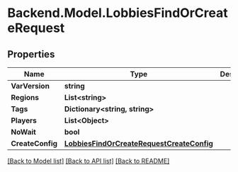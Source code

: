 # Backend.Model.LobbiesFindOrCreateRequest

## Properties

Name | Type | Description | Notes
------------ | ------------- | ------------- | -------------
**VarVersion** | **string** |  | 
**Regions** | **List&lt;string&gt;** |  | [optional] 
**Tags** | **Dictionary&lt;string, string&gt;** |  | [optional] 
**Players** | **List&lt;Object&gt;** |  | 
**NoWait** | **bool** |  | [optional] 
**CreateConfig** | [**LobbiesFindOrCreateRequestCreateConfig**](LobbiesFindOrCreateRequestCreateConfig.md) |  | 

[[Back to Model list]](../README.md#documentation-for-models) [[Back to API list]](../README.md#documentation-for-api-endpoints) [[Back to README]](../README.md)

